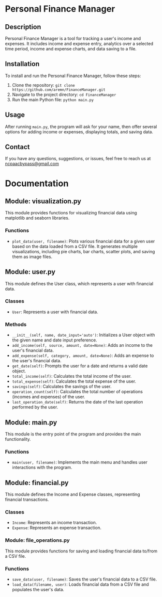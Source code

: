 # Personal Finance Manager

## Description

Personal Finance Manager is a tool for tracking a user's income and expenses. It includes income and expense entry, analytics over a selected time period, income and expense charts, and data saving to a file.

## Installation

To install and run the Personal Finance Manager, follow these steps:

1. Clone the repository: `git clone https://github.com/aremn/FinanceManager.git`
2. Navigate to the project directory: `cd FinanceManager`
3. Run the main Python file: `python main.py`

## Usage

After running `main.py`, the program will ask for your name, then offer several options for adding income or expenses, displaying totals, and saving data.

## Contact

If you have any questions, suggestions, or issues, feel free to reach us at ncpaacbypass@gmail.com

# Documentation

## Module: visualization.py

This module provides functions for visualizing financial data using matplotlib and seaborn libraries.

### Functions

- `plot_data(user, filename)`: Plots various financial data for a given user based on the data loaded from a CSV file. It generates multiple visualizations, including pie charts, bar charts, scatter plots, and saving them as image files.

## Module: user.py

This module defines the User class, which represents a user with financial data.

### Classes

- `User`: Represents a user with financial data.

### Methods

- `__init__(self, name, date_input='auto')`: Initializes a User object with the given name and date input preference.
- `add_income(self, source, amount, date=None)`: Adds an income to the user's financial data.
- `add_expense(self, category, amount, date=None)`: Adds an expense to the user's financial data.
- `get_date(self)`: Prompts the user for a date and returns a valid date object.
- `total_income(self)`: Calculates the total income of the user.
- `total_expense(self)`: Calculates the total expense of the user.
- `savings(self)`: Calculates the savings of the user.
- `operation_count(self)`: Calculates the total number of operations (incomes and expenses) of the user.
- `last_operation_date(self)`: Returns the date of the last operation performed by the user.

## Module: main.py

This module is the entry point of the program and provides the main functionality.

### Functions

- `main(user, filename)`: Implements the main menu and handles user interactions with the program.

## Module: financial.py

This module defines the Income and Expense classes, representing financial transactions.

### Classes

- `Income`: Represents an income transaction.
- `Expense`: Represents an expense transaction.

### Module: file_operations.py

This module provides functions for saving and loading financial data to/from a CSV file.

### Functions

- `save_data(user, filename)`: Saves the user's financial data to a CSV file.
- `load_data(filename, user)`: Loads financial data from a CSV file and populates the user's data.


